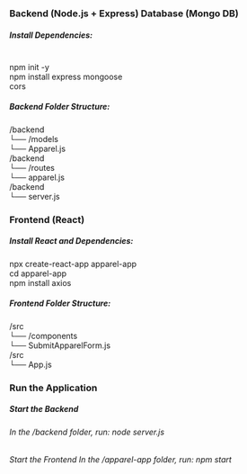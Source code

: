 
<h3>Backend (Node.js + Express) Database (Mongo DB)</h3>




<h5>Install Dependencies:</h5><br>
    npm init -y<br>
    npm install express mongoose <br>cors<br>

 <h5>Backend Folder Structure:</h5>
    /backend<br>
    └── /models<br>
        └── Apparel.js<br>
          /backend<br>
    └── /routes<br>
        └── apparel.js<br>
          /backend<br>
    └── server.js <br>


 <h3>Frontend (React)</h3>

  <h5>Install React and Dependencies:</h5>
    npx create-react-app apparel-app<br>
    cd apparel-app<br>
    npm install axios<br>


 <h5> Frontend Folder Structure:</h5>
    /src<br>
    └── /components<br>
        └── SubmitApparelForm.js<br>
         /src<br>
    └── App.js<br>

<h3>Run the Application</h3>

<h5>Start the Backend</h5>
   <h6> In the /backend folder, run: node server.js </h6>

<h6>Start the Frontend
    In the /apparel-app folder, run: npm start</h6>
